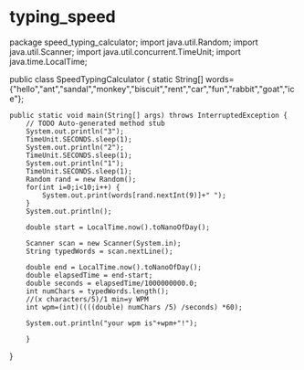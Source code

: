 # typing_speed
package speed_typing_calculator;
import java.util.Random;
import java.util.Scanner;
import java.util.concurrent.TimeUnit;
import java.time.LocalTime;

public class SpeedTypingCalculator {
	static String[] words= {"hello","ant","sandal","monkey","biscuit","rent","car","fun","rabbit","goat","ice"};

	public static void main(String[] args) throws InterruptedException {
		// TODO Auto-generated method stub
		System.out.println("3");
		TimeUnit.SECONDS.sleep(1);
		System.out.println("2");
		TimeUnit.SECONDS.sleep(1);
		System.out.println("1");
		TimeUnit.SECONDS.sleep(1);
		Random rand = new Random();
		for(int i=0;i<10;i++) {
			System.out.print(words[rand.nextInt(9)]+" ");
		}
		System.out.println();
		
		double start = LocalTime.now().toNanoOfDay();
		
		Scanner scan = new Scanner(System.in);
		String typedWords = scan.nextLine();
		
		double end = LocalTime.now().toNanoOfDay();
		double elapsedTime = end-start;
		double seconds = elapsedTime/1000000000.0;
		int numChars = typedWords.length();
		//(x characters/5)/1 min=y WPM
		int wpm=(int)((((double) numChars /5) /seconds) *60);
		
		System.out.println("your wpm is"+wpm+"!");
		
		}

}
